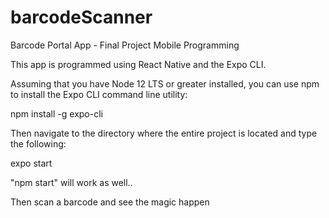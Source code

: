 # barcodeScanner
Barcode Portal App - Final Project Mobile Programming

This app is programmed using React Native and the Expo CLI.

Assuming that you have Node 12 LTS or greater installed, you can use npm to install the Expo CLI command line utility:

npm install -g expo-cli

Then navigate to the directory where the entire project is located and type the following:

expo start 

"npm start" will work as well..

Then scan a barcode and see the magic happen



